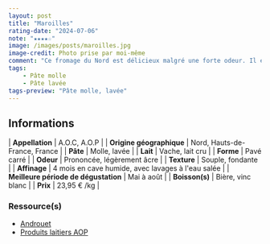 ```yaml
---
layout: post
title: "Maroilles"
rating-date: "2024-07-06"
note: "★★★★☆"
image: /images/posts/maroilles.jpg
image-credit: Photo prise par moi-même
comment: "Ce fromage du Nord est délicieux malgré une forte odeur. Il est bien plus doux en bouche que son odeur pourrait laisser croire. Celle-ci provient de cette croûte lavée qui lui donne également cette belle couleur brune-orangée. Sa texture tendre et dense le rend super agréable en bouche. RJe l'ai récemment goûté pendant un apéritif et c'était excellent ! Il sera également idéal dans un burger. En bouche on perçoit certaines notes de noisette et légèrement terreuse. C'est un super classique !"
tags:
    - Pâte molle
    - Pâte lavée
tags-preview: "Pâte molle, lavée"
---
```


## Informations

| **Appellation** | A.O.C, A.O.P |
| **Origine géographique** | Nord, Hauts-de-France, France |
| **Pâte** | Molle, lavée |
| **Lait** | Vache, lait cru |
| **Forme** | Pavé carré |
| **Odeur** | Prononcée, légèrement âcre |
| **Texture** | Souple, fondante |
| **Affinage** | 4 mois en cave humide, avec lavages à l'eau salée |
| **Meilleure période de dégustation** | Mai à août |
| **Boisson(s)** | Bière, vinc blanc |
| **Prix** | 23,95 € /kg |

### Ressource(s)
* [Androuet](https://androuet.com/Maroilles-140.html)
* [Produits laitiers AOP](https://www.produits-laitiers-aop.fr/produits/maroilles/)